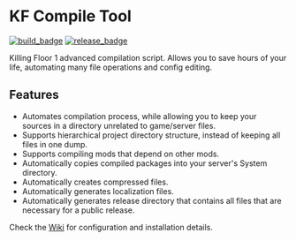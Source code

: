 # KF Compile Tool

[release_badge]: <https://img.shields.io/github/downloads/InsultingPros/KFCompileTool/total?style=for-the-badge>
[build_badge]: https://img.shields.io/github/actions/workflow/status/InsultingPros/KFCompileTool/build.yml?style=for-the-badge

[![build_badge]](https://github.com/InsultingPros/KFCompileTool/actions/workflows/build.yml) [![release_badge]](https://github.com/InsultingPros/KFCompileTool/releases)

Killing Floor 1 advanced compilation script. Allows you to save hours of your life, automating many file operations and config editing.

## Features

- Automates compilation process, while allowing you to keep your sources in a directory unrelated to game/server files.
- Supports hierarchical project directory structure, instead of keeping all files in one dump.
- Supports compiling mods that depend on other mods.
- Automatically copies compiled packages into your server's System directory.
- Automatically creates compressed files.
- Automatically generates localization files.
- Automatically generates release directory that contains all files that are necessary for a public release.

Check the [Wiki](https://github.com/InsultingPros/KFCompileTool/wiki) for configuration and installation details.
